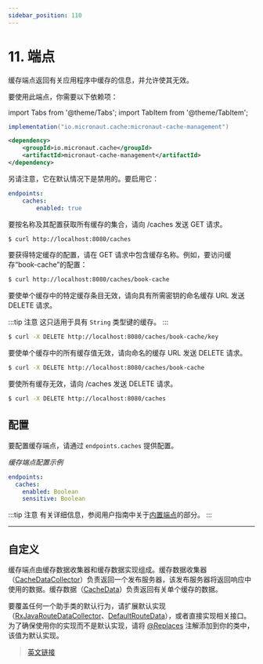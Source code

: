 ```yaml
---
sidebar_position: 110
---
```


# 11. 端点

缓存端点返回有关应用程序中缓存的信息，并允许使其无效。

要使用此端点，你需要以下依赖项：

import Tabs from '@theme/Tabs';
import TabItem from '@theme/TabItem';

<Tabs>
  <TabItem value="Gradle" label="Gradle">

```groovy
implementation("io.micronaut.cache:micronaut-cache-management")
```

  </TabItem>
  <TabItem value="Maven" label="Maven">

```xml
<dependency>
    <groupId>io.micronaut.cache</groupId>
    <artifactId>micronaut-cache-management</artifactId>
</dependency>
```

  </TabItem>
</Tabs>

另请注意，它在默认情况下是禁用的。要启用它：

```yaml
endpoints:
    caches:
        enabled: true
```

要按名称及其配置获取所有缓存的集合，请向 /caches 发送 GET 请求。

```bash
$ curl http://localhost:8080/caches
```

要获得特定缓存的配置，请在 GET 请求中包含缓存名称。例如，要访问缓存“book-cache”的配置：

```bash
$ curl http://localhost:8080/caches/book-cache
```

要使单个缓存中的特定缓存条目无效，请向具有所需密钥的命名缓存 URL 发送 DELETE 请求。

:::tip 注意
这只适用于具有 `String` 类型键的缓存。
:::

```bash
$ curl -X DELETE http://localhost:8080/caches/book-cache/key
```

要使单个缓存中的所有缓存值无效，请向命名的缓存 URL 发送 DELETE 请求。

```bash
$ curl -X DELETE http://localhost:8080/caches/book-cache
```

要使所有缓存无效，请向 /caches 发送 DELETE 请求。

```bash
$ curl -X DELETE http://localhost:8080/caches
```

## 配置

要配置缓存端点，请通过 `endpoints.caches` 提供配置。

*缓存端点配置示例*

```yaml
endpoints:
  caches:
    enabled: Boolean
    sensitive: Boolean
```

:::tip 注意
有关详细信息，参阅用户指南中关于[内置端点](https://docs.micronaut.io/latest/guide/index.html#providedEndpoints)的部分。
:::

---

## 自定义

缓存端点由缓存数据收集器和缓存数据实现组成。缓存数据收集器（[CacheDataCollector](https://micronaut-projects.github.io/micronaut-cache/3.5.0/api/io/micronaut/management/endpoint/caches/CacheDataCollector.html)）负责返回一个发布服务器，该发布服务器将返回响应中使用的数据。缓存数据（[CacheData](https://micronaut-projects.github.io/micronaut-cache/3.5.0/api/io/micronaut/management/endpoint/caches/CacheData.html)）负责返回有关单个缓存的数据。

要覆盖任何一个助手类的默认行为，请扩展默认实现（[RxJavaRouteDataCollector](https://micronaut-projects.github.io/micronaut-cache/3.5.0/api/io/micronaut/management/endpoint/caches/impl/RxJavaCacheDataCollector.html)、[DefaultRouteData](https://micronaut-projects.github.io/micronaut-cache/3.5.0/api/io/micronaut/management/endpoint/caches/impl/DefaultCacheData.html)），或者直接实现相关接口。为了确保使用你的实现而不是默认实现，请将 [@Replaces](https://micronaut-projects.github.io/micronaut-core/latest/api/io/micronaut/context/annotation/Replaces.html) 注解添加到你的类中，该值为默认实现。

> [英文链接](https://micronaut-projects.github.io/micronaut-cache/3.5.0/guide/index.html#endpoint)
